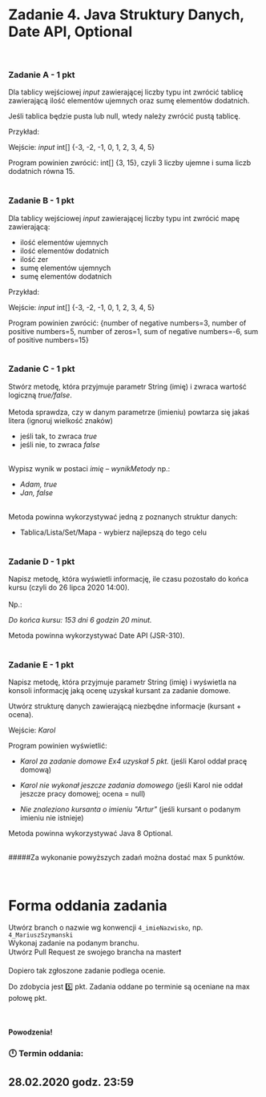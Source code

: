 # Zadanie 4. Java Struktury Danych, Date API, Optional
​
### Zadanie A - 1 pkt

Dla tablicy wejściowej _input_ zawierającej liczby typu int zwrócić tablicę zawierającą ilość elementów ujemnych oraz sumę elementów dodatnich. 

Jeśli tablica będzie pusta lub null, wtedy należy zwrócić pustą tablicę.


Przykład: 

Wejście: _input_ int[] {-3, -2, -1, 0, 1, 2, 3, 4, 5} 

Program powinien zwrócić: int[] {3, 15}, czyli 3 liczby ujemne i suma liczb dodatnich równa 15.
<br/><br/>

### Zadanie B - 1 pkt

Dla tablicy wejściowej _input_ zawierającej liczby typu int zwrócić mapę zawierającą:
- ilość elementów ujemnych 
- ilość elementów dodatnich 
- ilość zer
- sumę elementów ujemnych 
- sumę elementów dodatnich


Przykład: 

Wejście: _input_ int[] {-3, -2, -1, 0, 1, 2, 3, 4, 5} 

Program powinien zwrócić: 
{number of negative numbers=3, number of positive numbers=5, number of zeros=1, sum of negative numbers=-6, sum of positive numbers=15}
<br/><br/>

### Zadanie C - 1 pkt

Stwórz metodę, która przyjmuje parametr String (imię) i zwraca wartość logiczną _true/false_.
<br/><br/>
Metoda sprawdza, czy w danym parametrze (imieniu) powtarza się jakaś litera (ignoruj wielkość znaków)
- jeśli tak, to zwraca _true_
- jeśli nie, to zwraca _false_
<br/><br/>

Wypisz wynik w postaci _imię – wynikMetody_ np.:
- _Adam, true_
- _Jan, false_
<br/><br/>

Metoda powinna wykorzystywać jedną z poznanych struktur danych:
- Tablica/Lista/Set/Mapa - wybierz najlepszą do tego celu
<br/><br/>

### Zadanie D - 1 pkt

Napisz metodę, która wyświetli informację, ile czasu pozostało do końca kursu (czyli do 26 lipca 2020 14:00).
<br/><br/>
Np.:

_Do końca kursu: 153 dni 6 godzin 20 minut._

Metoda powinna wykorzystywać Date API (JSR-310).
<br/><br/>

### Zadanie E - 1 pkt

Napisz metodę, która przyjmuje parametr String (imię) i wyświetla na konsoli informację jaką ocenę uzyskał kursant za zadanie domowe.

Utwórz strukturę danych zawierającą niezbędne informacje (kursant + ocena).

Wejście: _Karol_

Program powinien wyświetlić: 
- _Karol za zadanie domowe Ex4 uzyskał 5 pkt._ (jeśli Karol oddał pracę domową)

- _Karol nie wykonał jeszcze zadania domowego_ (jeśli Karol nie oddał jeszcze pracy domowej; ocena = null)

- _Nie znaleziono kursanta o imieniu "Artur"_ (jeśli kursant o podanym imieniu nie istnieje)


Metoda powinna wykorzystywać Java 8 Optional.
<br/><br/>


#####Za wykonanie powyższych zadań można dostać max 5 punktów. 
​


​
​
# Forma oddania zadania
Utwórz branch o nazwie wg konwencji `4_imieNazwisko`, np. `4_MariuszSzymanski`<br/>
Wykonaj zadanie na podanym branchu. <br/>
Utwórz Pull Request ze swojego brancha na master:heavy_exclamation_mark:


Dopiero tak zgłoszone zadanie podlega ocenie.


Do zdobycia jest :five: pkt.
Zadania oddane po terminie są oceniane na max połowę pkt.

​
#### Powodzenia!

### :clock12: Termin oddania:  
## 28.02.2020 godz. 23:59
